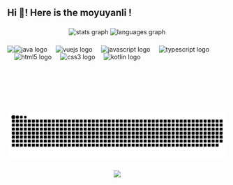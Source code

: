 <h2 align="left">Hi 👋! Here is the moyuyanli !</h2>

###

<div align="center">
  <img src="https://github-readme-stats.vercel.app/api?username=moyuyanli&hide_title=false&hide_rank=false&show_icons=true&include_all_commits=true&count_private=true&disable_animations=false&theme=dracula&locale=en&hide_border=false&locale=cn" height="150" alt="stats graph"  />
  <img src="https://github-readme-stats.vercel.app/api/top-langs?username=moyuyanli&locale=en&hide_title=false&layout=pie&card_width=320&langs_count=5&theme=dracula&hide_border=false&locale=cn" height="150" alt="languages graph"  />
</div>

###

<img align="left" height="150" src="https://avatars.githubusercontent.com/u/79217875"  />

###

<div align="left">
  <img src="https://cdn.jsdelivr.net/gh/devicons/devicon/icons/java/java-original.svg" height="30" alt="java logo"  />
  <img width="12" />
  <img src="https://cdn.jsdelivr.net/gh/devicons/devicon/icons/vuejs/vuejs-original.svg" height="30" alt="vuejs logo"  />
  <img width="12" />
  <img src="https://cdn.jsdelivr.net/gh/devicons/devicon/icons/javascript/javascript-original.svg" height="30" alt="javascript logo"  />
  <img width="12" />
  <img src="https://cdn.jsdelivr.net/gh/devicons/devicon/icons/typescript/typescript-original.svg" height="30" alt="typescript logo"  />
  <img width="12" />
  <img src="https://cdn.jsdelivr.net/gh/devicons/devicon/icons/html5/html5-original.svg" height="30" alt="html5 logo"  />
  <img width="12" />
  <img src="https://cdn.jsdelivr.net/gh/devicons/devicon/icons/css3/css3-original.svg" height="30" alt="css3 logo"  />
  <img width="12" />
  <img src="https://cdn.jsdelivr.net/gh/devicons/devicon/icons/kotlin/kotlin-original.svg" height="30" alt="kotlin logo"  />
</div>

###

<br clear="both">

<img src="https://raw.githubusercontent.com/moyuyanli/moyuyanli/output/snake.svg" alt="Snake animation" />

###

<div align="center">
  <img src="https://profile-counter.glitch.me/moyuyanli/count.svg?"  />
</div>

###